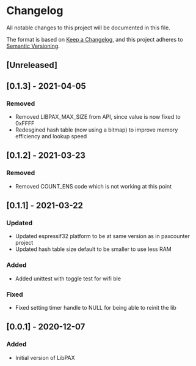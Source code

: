 # Changelog
All notable changes to this project will be documented in this file.

The format is based on [Keep a Changelog](https://keepachangelog.com/en/1.0.0/),
and this project adheres to [Semantic Versioning](https://semver.org/spec/v2.0.0.html).

## [Unreleased]

## [0.1.3] - 2021-04-05
### Removed
- Removed LIBPAX_MAX_SIZE from API, since value is now fixed to 0xFFFF
- Redesgined hash table (now using a bitmap) to improve memory efficiency and lookup speed

## [0.1.2] - 2021-03-23
### Removed
- Removed COUNT_ENS code which is not working at this point

## [0.1.1] - 2021-03-22
### Updated
- Updated espressif32 platform to be at same version as in paxcounter project
- Updated hash table size default to be smaller to use less RAM
### Added
- Added unittest with toggle test for wifi ble
### Fixed
- Fixed setting timer handle to NULL for being able to reinit the lib

## [0.0.1] - 2020-12-07
### Added
- Initial version of LibPAX
